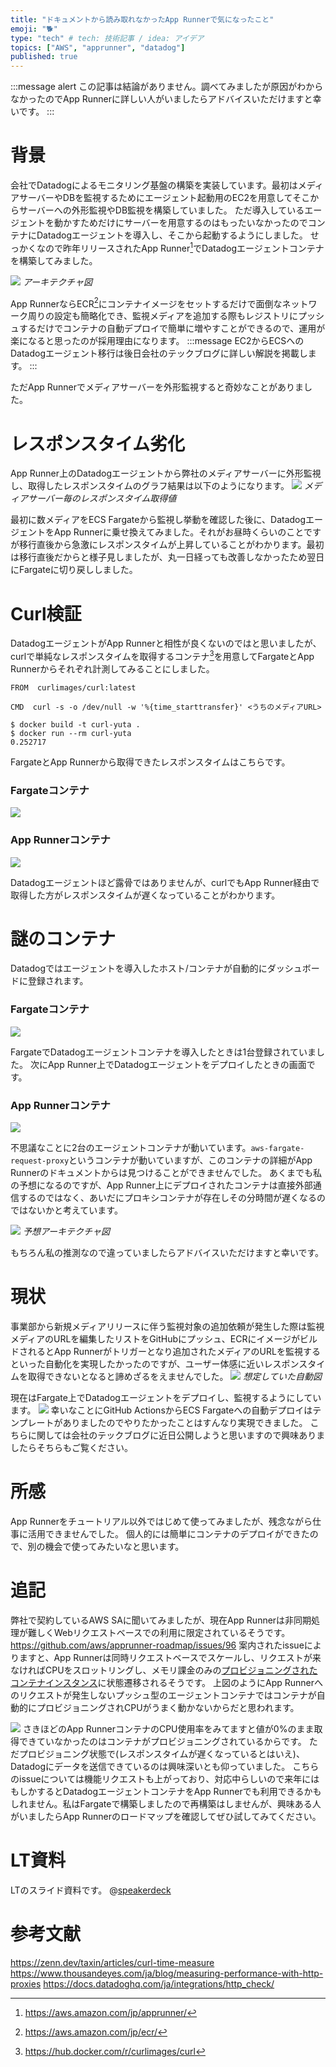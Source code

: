 ```yaml
---
title: "ドキュメントから読み取れなかったApp Runnerで気になったこと"
emoji: "🐕"
type: "tech" # tech: 技術記事 / idea: アイデア
topics: ["AWS", "apprunner", "datadog"]
published: true
---
```


:::message alert
この記事は結論がありません。調べてみましたが原因がわからなかったのでApp Runnerに詳しい人がいましたらアドバイスいただけますと幸いです。
:::

# 背景
会社でDatadogによるモニタリング基盤の構築を実装しています。最初はメディアサーバーやDBを監視するためにエージェント起動用のEC2を用意してそこからサーバーへの外形監視やDB監視を構築していました。
ただ導入しているエージェントを動かすためだけにサーバーを用意するのはもったいなかったのでコンテナにDatadogエージェントを導入し、そこから起動するようにしました。
せっかくなので昨年リリースされたApp Runner[^1]でDatadogエージェントコンテナを構築してみました。
[^1]: https://aws.amazon.com/jp/apprunner/

![](/images/app-runner-proxy/image7.png)
*アーキテクチャ図*

App RunnerならECR[^2]にコンテナイメージをセットするだけで面倒なネットワーク周りの設定も簡略化でき、監視メディアを追加する際もレジストリにプッシュするだけでコンテナの自動デプロイで簡単に増やすことができるので、運用が楽になると思ったのが採用理由になります。
:::message
EC2からECSへのDatadogエージェント移行は後日会社のテックブログに詳しい解説を掲載します。
:::

ただApp Runnerでメディアサーバーを外形監視すると奇妙なことがありました。
[^2]: https://aws.amazon.com/jp/ecr/

# レスポンスタイム劣化
App Runner上のDatadogエージェントから弊社のメディアサーバーに外形監視し、取得したレスポンスタイムのグラフ結果は以下のようになります。
![](/images/app-runner-proxy/image3.png)
*メディアサーバー毎のレスポンスタイム取得値*

最初に数メディアをECS Fargateから監視し挙動を確認した後に、DatadogエージェントをApp Runnerに乗せ換えてみました。それがお昼時くらいのことですが移行直後から急激にレスポンスタイムが上昇していることがわかります。最初は移行直後だからと様子見しましたが、丸一日経っても改善しなかったため翌日にFargateに切り戻ししました。

# Curl検証
DatadogエージェントがApp Runnerと相性が良くないのではと思いましたが、curlで単純なレスポンスタイムを取得するコンテナ[^3]を用意してFargateとApp Runnerからそれぞれ計測してみることにしました。
[^3]: https://hub.docker.com/r/curlimages/curl

```Dockerfile:Dockerfile
FROM  curlimages/curl:latest

CMD  curl -s -o /dev/null -w '%{time_starttransfer}' <うちのメディアURL>
```

```console:ローカルからの実行例
$ docker build -t curl-yuta .
$ docker run --rm curl-yuta
0.252717
```

FargateとApp Runnerから取得できたレスポンスタイムはこちらです。

### Fargateコンテナ
![](/images/app-runner-proxy/image1.png)

### App Runnerコンテナ
![](/images/app-runner-proxy/image2.png)

Datadogエージェントほど露骨ではありませんが、curlでもApp Runner経由で取得した方がレスポンスタイムが遅くなっていることがわかります。

# 謎のコンテナ
Datadogではエージェントを導入したホスト/コンテナが自動的にダッシュボードに登録されます。

### Fargateコンテナ
![](/images/app-runner-proxy/image4.png)

FargateでDatadogエージェントコンテナを導入したときは1台登録されていました。
次にApp Runner上でDatadogエージェントをデプロイしたときの画面です。

### App Runnerコンテナ
![](/images/app-runner-proxy/image5.png)

不思議なことに2台のエージェントコンテナが動いています。`aws-fargate-request-proxy`というコンテナが動いていますが、このコンテナの詳細がApp Runnerのドキュメントからは見つけることができませんでした。
あくまでも私の予想になるのですが、App Runner上にデプロイされたコンテナは直接外部通信するのではなく、あいだにプロキシコンテナが存在しその分時間が遅くなるのではないかと考えています。

![](/images/app-runner-proxy/image8.png)
*予想アーキテクチャ図*

もちろん私の推測なので違っていましたらアドバイスいただけますと幸いです。

# 現状
事業部から新規メディアリリースに伴う監視対象の追加依頼が発生した際は監視メディアのURLを編集したリストをGitHubにプッシュ、ECRにイメージがビルドされるとApp Runnerがトリガーとなり追加されたメディアのURLを監視するといった自動化を実現したかったのですが、ユーザー体感に近いレスポンスタイムを取得できないとなると諦めざるをえませんでした。
![](/images/app-runner-proxy/image9.png)
*想定していた自動図*

現在はFargate上でDatadogエージェントをデプロイし、監視するようにしています。
![](/images/app-runner-proxy/image6.png)
幸いなことにGitHub ActionsからECS Fargateへの自動デプロイはテンプレートがありましたのでやりたかったことはすんなり実現できました。
こちらに関しては会社のテックブログに近日公開しようと思いますので興味ありましたらそちらもご覧ください。

# 所感
App Runnerをチュートリアル以外ではじめて使ってみましたが、残念ながら仕事に活用できませんでした。
個人的には簡単にコンテナのデプロイができたので、別の機会で使ってみたいなと思います。

# 追記
弊社で契約しているAWS SAに聞いてみましたが、現在App Runnerは非同期処理が難しくWebリクエストベースでの利用に限定されているそうです。
https://github.com/aws/apprunner-roadmap/issues/96
案内されたissueによりますと、App Runnerは同時リクエストベースでスケールし、リクエストが来なければCPUをスロットリングし、メモリ課金のみの[プロビジョニングされたコンテナインスタンス](https://aws.amazon.com/jp/apprunner/pricing/)に状態遷移されるそうです。
上図のようにApp Runnerへのリクエストが発生しないプッシュ型のエージェントコンテナではコンテナが自動的にプロビジョニングされCPUがうまく動かないからだと思われます。

![](/images/app-runner-proxy/image5.png)
さきほどのApp RunnerコンテナのCPU使用率をみてますと値が0%のまま取得できていなかったのはコンテナがプロビジョニングされているからです。
ただプロビジョニング状態で(レスポンスタイムが遅くなっているとはいえ)、Datadogにデータを送信できているのは興味深いとも仰っていました。
こちらのissueについては機能リクエストも上がっており、対応中らしいので来年にはもしかするとDatadogエージェントコンテナをApp Runnerでも利用できるかもしれません。私はFargateで構築しましたので再構築はしませんが、興味ある人がいましたらApp Runnerのロードマップを確認してぜひ試してみてください。

# LT資料
LTのスライド資料です。
@[speakerdeck](5173c852c04a4f12b347fff499d871c7)

# 参考文献
https://zenn.dev/taxin/articles/curl-time-measure
https://www.thousandeyes.com/ja/blog/measuring-performance-with-http-proxies
https://docs.datadoghq.com/ja/integrations/http_check/